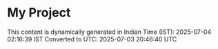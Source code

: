 # My Project

This content is dynamically generated in Indian Time (IST): 2025-07-04 02:16:39 IST
Converted to UTC: 2025-07-03 20:46:40 UTC
